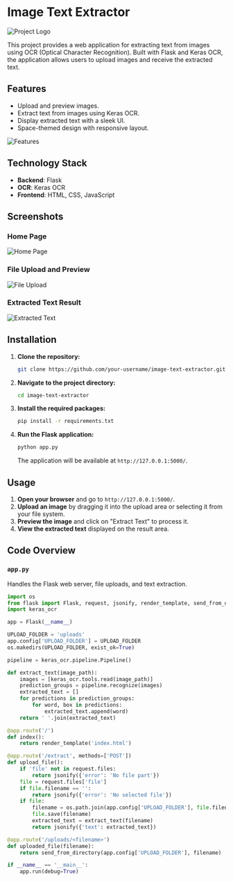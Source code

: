 # Image Text Extractor

![Project Logo](https://img.icons8.com/color/144/000000/image.png)

This project provides a web application for extracting text from images using OCR (Optical Character Recognition). Built with Flask and Keras OCR, the application allows users to upload images and receive the extracted text.

## Features

- Upload and preview images.
- Extract text from images using Keras OCR.
- Display extracted text with a sleek UI.
- Space-themed design with responsive layout.

![Features](https://img.icons8.com/color/600/000000/feature-list.png)

## Technology Stack

- **Backend**: Flask
- **OCR**: Keras OCR
- **Frontend**: HTML, CSS, JavaScript

## Screenshots

### Home Page

![Home Page](https://img.icons8.com/color/600/000000/home-page.png)

### File Upload and Preview

![File Upload](https://img.icons8.com/color/600/000000/file-upload.png)

### Extracted Text Result

![Extracted Text](https://img.icons8.com/color/600/000000/extracted-text.png)

## Installation

1. **Clone the repository:**

    ```sh
    git clone https://github.com/your-username/image-text-extractor.git
    ```

2. **Navigate to the project directory:**

    ```sh
    cd image-text-extractor
    ```

3. **Install the required packages:**

    ```sh
    pip install -r requirements.txt
    ```

4. **Run the Flask application:**

    ```sh
    python app.py
    ```

    The application will be available at `http://127.0.0.1:5000/`.

## Usage

1. **Open your browser** and go to `http://127.0.0.1:5000/`.
2. **Upload an image** by dragging it into the upload area or selecting it from your file system.
3. **Preview the image** and click on "Extract Text" to process it.
4. **View the extracted text** displayed on the result area.

## Code Overview

### `app.py`

Handles the Flask web server, file uploads, and text extraction.

```python
import os
from flask import Flask, request, jsonify, render_template, send_from_directory
import keras_ocr

app = Flask(__name__)

UPLOAD_FOLDER = 'uploads'
app.config['UPLOAD_FOLDER'] = UPLOAD_FOLDER
os.makedirs(UPLOAD_FOLDER, exist_ok=True)

pipeline = keras_ocr.pipeline.Pipeline()

def extract_text(image_path):
    images = [keras_ocr.tools.read(image_path)]
    prediction_groups = pipeline.recognize(images)
    extracted_text = []
    for predictions in prediction_groups:
        for word, box in predictions:
            extracted_text.append(word)
    return ' '.join(extracted_text)

@app.route('/')
def index():
    return render_template('index.html')

@app.route('/extract', methods=['POST'])
def upload_file():
    if 'file' not in request.files:
        return jsonify({'error': 'No file part'})
    file = request.files['file']
    if file.filename == '':
        return jsonify({'error': 'No selected file'})
    if file:
        filename = os.path.join(app.config['UPLOAD_FOLDER'], file.filename)
        file.save(filename)
        extracted_text = extract_text(filename)
        return jsonify({'text': extracted_text})

@app.route('/uploads/<filename>')
def uploaded_file(filename):
    return send_from_directory(app.config['UPLOAD_FOLDER'], filename)

if __name__ == '__main__':
    app.run(debug=True)

